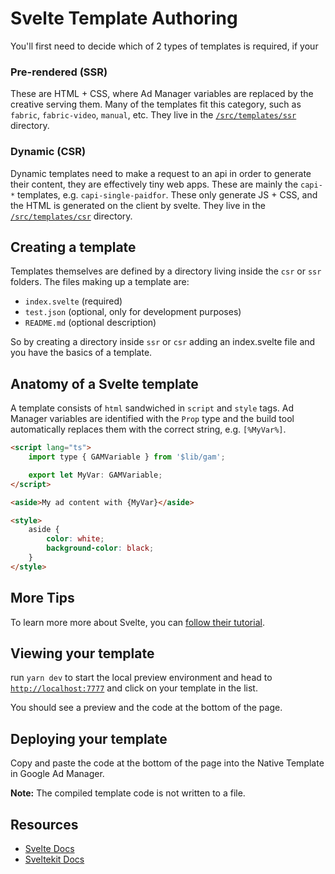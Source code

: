 # Svelte Template Authoring

You'll first need to decide which of 2 types of templates is required, if your
### Pre-rendered (SSR)
These are HTML + CSS, where Ad Manager variables are replaced by
the creative serving them. Many of the templates fit this category, such as `fabric`,
`fabric-video`, `manual`, etc. They live in the [`/src/templates/ssr`](/src/templates/ssr) directory.

### Dynamic (CSR)
Dynamic templates need to make a request to an api in order to generate their
content, they are effectively tiny web apps. These are mainly the `capi-*` templates, e.g. `capi-single-paidfor`.
These only generate JS + CSS, and the HTML is generated on the client by svelte.
They live in the [`/src/templates/csr`](/src/templates/csr) directory.

## Creating a template

Templates themselves are defined by a directory living inside the `csr` or `ssr`
folders. The files making up a template are:

-   `index.svelte` (required)
-   `test.json` (optional, only for development purposes)
-   `README.md` (optional description)

So by creating a directory inside `ssr` or `csr` adding an index.svelte file and you have the basics of a template.

## Anatomy of a Svelte template

A template consists of `html` sandwiched in `script` and `style` tags.
Ad Manager variables are identified with the `Prop` type and the build tool automatically
replaces them with the correct string, e.g. `[%MyVar%]`.

```html
<script lang="ts">
	import type { GAMVariable } from '$lib/gam';

	export let MyVar: GAMVariable;
</script>

<aside>My ad content with {MyVar}</aside>

<style>
	aside {
		color: white;
		background-color: black;
	}
</style>
```

## More Tips

To learn more more about Svelte, you can [follow their tutorial](https://svelte.dev/tutorial/basics).

## Viewing your template

run `yarn dev` to start the local preview environment and head to [`http://localhost:7777`](http://localhost:7777) and click on your template in the list.

You should see a preview and the code at the bottom of the page.

## Deploying your template

Copy and paste the code at the bottom of the page into the Native Template in Google Ad Manager.

**Note:** The compiled template code is not written to a file.

## Resources

* [Svelte Docs](https://svelte.dev/docs)
* [Sveltekit Docs](https://kit.svelte.dev/docs/introduction)
